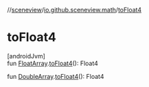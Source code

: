 //[sceneview](../../index.md)/[io.github.sceneview.math](index.md)/[toFloat4](to-float4.md)

# toFloat4

[androidJvm]\
fun [FloatArray](https://kotlinlang.org/api/latest/jvm/stdlib/kotlin/-float-array/index.html).[toFloat4](to-float4.md)(): Float4

fun [DoubleArray](https://kotlinlang.org/api/latest/jvm/stdlib/kotlin/-double-array/index.html).[toFloat4](to-float4.md)(): Float4
